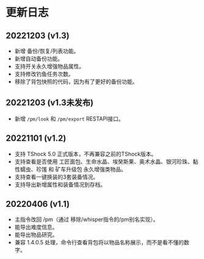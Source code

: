 

# 更新日志
## 20221203 (v1.3)
- 新增 备份/恢复/列表功能。
- 新增自动备份功能。
- 支持开关永久增强物品属性。
- 支持修改钓鱼任务次数。
- 移除了背包快照的代码，因为有了更好的备份功能。

## 20221203 (v1.3未发布)
- 新增 `/pm/look` 和 `/pm/export` RESTAPI接口。

## 20221101 (v1.2)
- 支持 TShock 5.0 正式版本，不再兼容之前的TShock版本。
- 支持查看是否使用 工匠面包、生命水晶、埃癸斯果、奥术水晶、银河珍珠、黏性蠕虫、珍馐 和 矿车升级包 永久增强类物品。
- 支持查看一键换装的3套装备情况。
- 支持导出新增属性和装备情况到存档。

## 20220406 (v1.1)
- 主指令改回 /pm（通过 移除/whisper指令的/pm别名实现）。
- 能导出难度信息。
- 能导出物品研究。
- 兼容 1.4.0.5 处理，命令行查看背包将以物品名称展示，而不是看不懂的数字。
